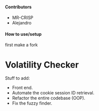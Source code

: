 #### Contributors
- MR-CRISP
- Alejandro

#### How to use/setup

first make a fork 



# Volatility Checker
Stuff to add:
- Front end.
- Automate the cookie session ID retrieval.
- Refactor the entire codebase (OOP).
- Fix the fuzzy finder.
